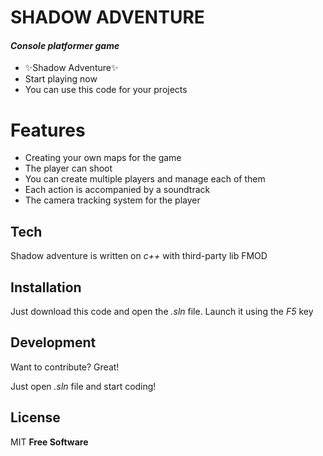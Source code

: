 # SHADOW ADVENTURE
#### _Console platformer game_

- ✨Shadow Adventure✨
- Start playing now
- You can use this code for your projects

# Features

- Creating your own maps for the game
- The player can shoot
- You can create multiple players and manage each of them
- Each action is accompanied by a soundtrack
- The camera tracking system for the player

## Tech

Shadow adventure is written on _c++_ with third-party lib FMOD

## Installation
Just download this code and open the _.sln_ file. Launch it using the _F5_ key

## Development

Want to contribute? Great!

Just open _.sln_ file and start coding!

## License

MIT
**Free Software**
